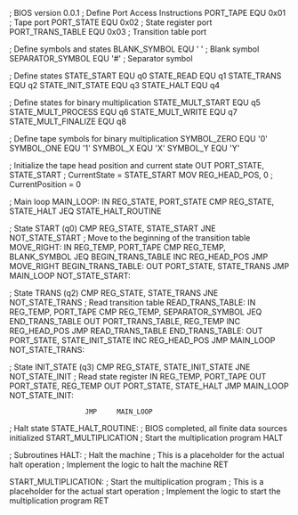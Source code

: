 ; BIOS version 0.0.1
; Define Port Access Instructions
PORT_TAPE             EQU 0x01      ; Tape port
PORT_STATE            EQU 0x02      ; State register port
PORT_TRANS_TABLE      EQU 0x03      ; Transition table port

; Define symbols and states
BLANK_SYMBOL          EQU ' '       ; Blank symbol
SEPARATOR_SYMBOL      EQU '#'       ; Separator symbol

; Define states
STATE_START           EQU q0
STATE_READ            EQU q1
STATE_TRANS           EQU q2
STATE_INIT_STATE      EQU q3
STATE_HALT            EQU q4

; Define states for binary multiplication
STATE_MULT_START      EQU q5
STATE_MULT_PROCESS    EQU q6
STATE_MULT_WRITE      EQU q7
STATE_MULT_FINALIZE   EQU q8

; Define tape symbols for binary multiplication
SYMBOL_ZERO           EQU '0'
SYMBOL_ONE            EQU '1'
SYMBOL_X              EQU 'X'
SYMBOL_Y              EQU 'Y'

; Initialize the tape head position and current state
                       OUT     PORT_STATE, STATE_START     ; CurrentState = STATE_START
                       MOV     REG_HEAD_POS, 0             ; CurrentPosition = 0

; Main loop
MAIN_LOOP:
                       IN      REG_STATE, PORT_STATE
                       CMP     REG_STATE, STATE_HALT
                       JEQ     STATE_HALT_ROUTINE

; State START (q0)
                       CMP     REG_STATE, STATE_START
                       JNE     NOT_STATE_START
; Move to the beginning of the transition table
MOVE_RIGHT:
                       IN      REG_TEMP, PORT_TAPE
                       CMP     REG_TEMP, BLANK_SYMBOL
                       JEQ     BEGIN_TRANS_TABLE
                       INC     REG_HEAD_POS
                       JMP     MOVE_RIGHT
BEGIN_TRANS_TABLE:
                       OUT     PORT_STATE, STATE_TRANS
                       JMP     MAIN_LOOP
NOT_STATE_START:

; State TRANS (q2)
                       CMP     REG_STATE, STATE_TRANS
                       JNE     NOT_STATE_TRANS
; Read transition table
READ_TRANS_TABLE:
                       IN      REG_TEMP, PORT_TAPE
                       CMP     REG_TEMP, SEPARATOR_SYMBOL
                       JEQ     END_TRANS_TABLE
                       OUT     PORT_TRANS_TABLE, REG_TEMP
                       INC     REG_HEAD_POS
                       JMP     READ_TRANS_TABLE
END_TRANS_TABLE:
                       OUT     PORT_STATE, STATE_INIT_STATE
                       INC     REG_HEAD_POS
                       JMP     MAIN_LOOP
NOT_STATE_TRANS:

; State INIT_STATE (q3)
                       CMP     REG_STATE, STATE_INIT_STATE
                       JNE     NOT_STATE_INIT
; Read state register
                       IN      REG_TEMP, PORT_TAPE
                       OUT     PORT_STATE, REG_TEMP
                       OUT     PORT_STATE, STATE_HALT
                       JMP     MAIN_LOOP
NOT_STATE_INIT:

                       JMP     MAIN_LOOP

; Halt state
STATE_HALT_ROUTINE:
                       ; BIOS completed, all finite data sources initialized
                       START_MULTIPLICATION                ; Start the multiplication program
                       HALT

; Subroutines
HALT:
                       ; Halt the machine
                       ; This is a placeholder for the actual halt operation
                       ; Implement the logic to halt the machine
                       RET

START_MULTIPLICATION:
                       ; Start the multiplication program
                       ; This is a placeholder for the actual start operation
                       ; Implement the logic to start the multiplication program
                       RET
